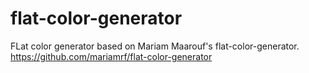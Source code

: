 # flat-color-generator
FLat color generator based on Mariam Maarouf's flat-color-generator. https://github.com/mariamrf/flat-color-generator
